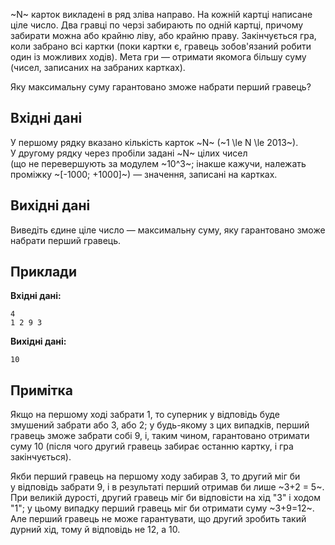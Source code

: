 ﻿~N~ карток викладені в&nbsp;ряд зліва&nbsp;направо. На&nbsp;кожній картці написане ціле число. Два гравці по&nbsp;черзі забирають по&nbsp;одній картці, причому забирати можна або&nbsp;крайню ліву, або&nbsp;крайню праву. Закінчується гра, коли забрано всі картки (поки картки є, гравець зобов'язаний робити один&nbsp;із можливих ходів). Мета гри&nbsp;— отримати якомога більшу суму (чисел, записаних на&nbsp;забраних картках).

Яку максимальну суму гарантовано зможе набрати перший гравець?

## Вхідні дані
У&nbsp;першому рядку вказано кількість карток ~N~ (~1 \le N \le 2013~). У&nbsp;другому рядку через пробіли задані ~N~ цілих чисел (що&nbsp;не&nbsp;перевершують за&nbsp;модулем ~10^3~; інакше кажучи, належать проміжку ~[-1000; +1000]~)&nbsp;— значення, записані на&nbsp;картках.

## Вихідні дані
Виведіть єдине ціле число&nbsp;— максимальну суму, яку гарантовано зможе набрати перший гравець.

## Приклади

**Вхідні дані:**
```
4
1 2 9 3
```

**Вихідні дані:**
```
10
```

## Примітка
Якщо на&nbsp;першому ході забрати 1, то&nbsp;суперник у&nbsp;відповідь буде змушений забрати або&nbsp;3, або&nbsp;2; у&nbsp;будь-якому з&nbsp;цих випадків, перший гравець зможе забрати собі 9, і, таким&nbsp;чином, гарантовано отримати суму 10 (після чого другий гравець забирає останню картку, і&nbsp;гра закінчується).

Якби перший гравець на&nbsp;першому ходу забирав 3, то&nbsp;другий міг&nbsp;би у&nbsp;відповідь забрати 9, і&nbsp;в&nbsp;результаті перший отримав&nbsp;би лише ~3+2 = 5~. При великій дурості, другий гравець міг&nbsp;би відповісти на&nbsp;хід "3" і&nbsp;ходом "1"; у&nbsp;цьому випадку перший гравець міг&nbsp;би отримати суму ~3+9=12~. Але перший гравець не&nbsp;може гарантувати, що&nbsp;другий зробить такий дурний хід, тому&nbsp;й&nbsp;відповідь не&nbsp;12, а&nbsp;10.